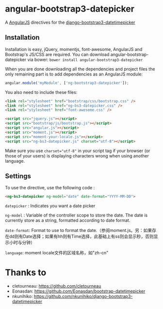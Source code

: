 # angular-bootstrap3-datepicker
A [AngularJS](http://angularjs.org/) directives for the [django-bootstrap3-datetimepicker](https://github.com/nkunihiko/django-bootstrap3-datetimepicker)

## Installation

Installation is easy, jQuery, momentjs, font-awesome, AngularJS and Bootstrap's JS/CSS are required.
You can download angular-bootstrap-datepicker via bower:
`bower install angular-bootstrap3-datepicker`

When you are done downloading all the dependencies and project files the only remaining part is to add dependencies as an AngularJS module:

```javascript
angular.module('myModule', ['ng-bootstrap3-datepicker']);
```

You also need to include these files:
```html
<link rel="stylesheet" href="bootstrap/css/bootstrap.css" />
<link rel="stylesheet" href="ng-bs3-datepicker.css" />
<link rel="stylesheet" href="font-awesome.css" />

<script src="jquery.js"></script>
<script src="bootstrap/js/bootstrap.js"></script>
<script src="angular.js"></script>
<script src="moment.js"></script>
<script src="moment-your-locale.js"></script>
<script src="ng-bs3-datepicker.js" charset="utf-8"></script>
```

Make sure you use `charset="utf-8"` in your script tag if your browser (or those of your users) is displaying characters wrong when using another language.

## Settings

To use the directive, use the following code :

```html
<ng-bs3-datepicker ng-model="date" date-format="YYYY-MM-DD">
```

`datepicker` : Indicates you want a date picker

`ng-model` : Variable of the controller scope to store the date. The date is currently store as a string, formatted according to date format.

`date-format`:  Format to use to format the date.（参阅moment.js。另：如果存在dd则有Date选择；如果有hh则有Time选择，此基础上有ss则会显示秒，否则显示小时与分钟）

`language`: moment locale文件的区域名称，如"zh-cn"

# Thanks to

 * cletourneau: https://github.com/cletourneau
 * Eonasdan: https://github.com/Eonasdan/bootstrap-datetimepicker
 * nkunihiko: https://github.com/nkunihiko/django-bootstrap3-datetimepicker